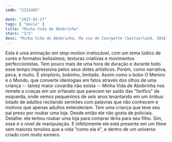```yaml
---
imdb: "2321405"

date: "2017-01-27"
tags: [ "movie" ]
title: "Minha Vida de Abobrinha"
stars: "3/5"
desc: "Minha Vida de Abobrinha. Ma vie de Courgette (Switzerland, 2016). Dirigido por Claude Barras. Escrito por Gilles Paris, Céline Sciamma, Germano Zullo, Claude Barras, Morgan Navarro. Com Gaspard Schlatter (Courgette), Sixtine Murat (Camille), Paulin Jaccoud (Simon), Michel Vuillermoz (Raymond), Raul Ribera (Ahmed), Estelle Hennard (Alice), Elliot Sanchez (Jujube), Lou Wick (Béatrice), Brigitte Rosset (Tante Ida)."
---
```

Esta é uma animação em stop-motion irretocável, com um tema lúdico de cores e formatos belíssimos, texturas criativas e movimentos perfeccionistas. Tem pouco mais de uma hora de duração e durante todo esse tempo impressiona pelos seus dotes artísticos. Porém, como narrativa, peca, e muito. É simplório, bobinho, limitado. Assim como o bobo O Menino e o Mundo, que converte ideologias em fatos através dos olhos de uma criança -- talvez maior covardia não exista -- Minha Vida de Abobrinha nos remete a criaças em um orfanato que parecem ter saído das "fanfics" da esquerda, onde vemos pequeninos de seis anos levantando em um ônibus lotado de adultos recitando sermões com palavras que não conhecem e motivos que apenas adultos entenderiam. Tem uma criança que teve seu pai preso por roubar uma loja. Desde então ele não gosta de policiais. Detalhe: ele tentou roubar uma loja para comprar tênis para seu filho. Sim, esse é o nível de manipulação. E infelizmente ele está presente em um filme sem maiores tensões que a vida "como ela é", e dentro de um universo criado com muito esmero.
